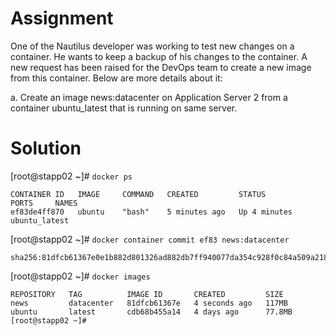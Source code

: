 # Assignment
One of the Nautilus developer was working to test new changes on a container. He wants to keep a backup of his changes to the container. A new request has been raised for the DevOps team to create a new image from this container. Below are more details about it:

a. Create an image news:datacenter on Application Server 2 from a container ubuntu_latest that is running on same server.

# Solution

[root@stapp02 ~]# `docker ps`
```
CONTAINER ID   IMAGE     COMMAND   CREATED         STATUS         PORTS     NAMES
ef83de4ff870   ubuntu    "bash"    5 minutes ago   Up 4 minutes             ubuntu_latest
```
[root@stapp02 ~]#  `docker container commit ef83 news:datacenter`
```
sha256:81dfcb61367e0e1b882d801326ad882db7ff940077da354c928f0c84a509a218
```
[root@stapp02 ~]# `docker images`
```
REPOSITORY   TAG          IMAGE ID       CREATED         SIZE
news         datacenter   81dfcb61367e   4 seconds ago   117MB
ubuntu       latest       cdb68b455a14   4 days ago      77.8MB
[root@stapp02 ~]# 
```
